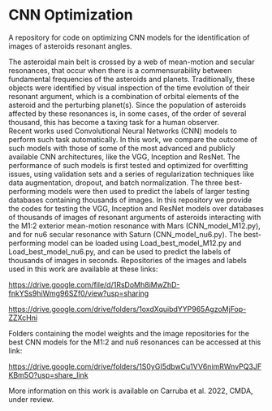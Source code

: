 # CNN Optimization
A repository for code on optimizing CNN models for the identification of images of asteroids resonant angles.

The asteroidal main belt is crossed by a web of mean-motion and secular resonances, that occur when there is a commensurability between fundamental frequencies of the asteroids and planets.  Traditionally, these objects were identified by visual inspection of the time evolution of their resonant argument, which is a combination of orbital elements of the asteroid and the perturbing planet(s). Since the population of asteroids affected by these resonances is, in some cases, of the order of several thousand, this has become a taxing task for a human observer.  
Recent works used Convolutional Neural Networks (CNN) models to perform such task automatically.  In this work, we compare the outcome of such models with those of some of the most advanced and publicly available CNN architectures, like the VGG, Inception and ResNet. The performance of such models is first tested and optimized for overfitting issues, using validation sets and a series of regularization techniques like data augmentation, dropout, and batch normalization. The three best-performing models were then used to predict the labels of larger testing databases containing thousands of images.
In this repository we provide the codes for testing the VGG, Inception and ResNet models over databases of thousands of images of resonant arguments of asteroids interacting with the M1:2 exterior mean-motion resonance with Mars (CNN_model_M12.py), and for nu6 secular resonance with Saturn (CNN_model_nu6.py).
The best-performing model can be loaded using Load_best_model_M12.py and Load_best_model_nu6.py, and can be used to predict the labels of thousands of images in seconds.
Repositories of the images and labels used in this work are available at these links:

https://drive.google.com/file/d/1RsDoMh8iMwZhD-fnkYSs9hiWmg96SZf0/view?usp=sharing

https://drive.google.com/drive/folders/1oxdXquibdYYP965AgzoMjFop-ZZXcHni

Folders containing the model weights and the image repositories for the best CNN models for the M1:2 and nu6 resonances
can be accessed at this link:

https://drive.google.com/drive/folders/1S0yGI5dbwCu1VV6nimRWnvPQ3JFKBm5O?usp=share_link

More information on this work is available on Carruba et al. 2022, CMDA, under review.

